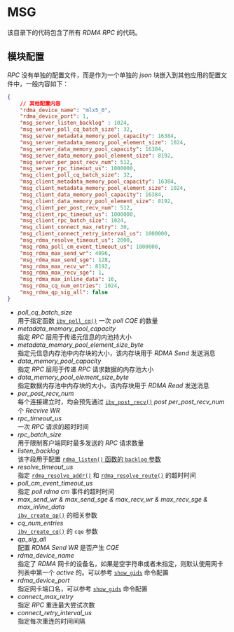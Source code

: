 # MSG

该目录下的代码包含了所有 *RDMA RPC* 的代码。

## 模块配置

*RPC* 没有单独的配置文件，而是作为一个单独的 *json* 块嵌入到其他应用的配置文件中，一般内容如下：

```json
{
    // 其他配置内容
    "rdma_device_name": "mlx5_0",
    "rdma_device_port": 1,
    "msg_server_listen_backlog" : 1024,
    "msg_server_poll_cq_batch_size": 32,
    "msg_server_metadata_memory_pool_capacity": 16384,
    "msg_server_metadata_memory_pool_element_size": 1024,
    "msg_server_data_memory_pool_capacity": 16384,
    "msg_server_data_memory_pool_element_size": 8192,
    "msg_server_per_post_recv_num": 512,
    "msg_server_rpc_timeout_us": 1000000,
    "msg_client_poll_cq_batch_size": 32,
    "msg_client_metadata_memory_pool_capacity": 16384,
    "msg_client_metadata_memory_pool_element_size": 1024,
    "msg_client_data_memory_pool_capacity": 16384,
    "msg_client_data_memory_pool_element_size": 8192,
    "msg_client_per_post_recv_num": 512,
    "msg_client_rpc_timeout_us": 1000000,
    "msg_client_rpc_batch_size": 1024,
    "msg_client_connect_max_retry": 30,
    "msg_client_connect_retry_interval_us": 1000000,
    "msg_rdma_resolve_timeout_us": 2000,
    "msg_rdma_poll_cm_event_timeout_us": 1000000,
    "msg_rdma_max_send_wr": 4096,
    "msg_rdma_max_send_sge": 128,
    "msg_rdma_max_recv_wr": 8192,
    "msg_rdma_max_recv_sge": 1,
    "msg_rdma_max_inline_data": 16,
    "msg_rdma_cq_num_entries": 1024,
    "msg_rdma_qp_sig_all": false
}
```

- *poll_cq_batch_size*  
    用于指定函数 [`ibv_poll_cq()`](https://man7.org/linux/man-pages/man3/ibv_poll_cq.3.html) 一次 *poll CQE* 的数量  
- *metadata_memory_pool_capacity*  
    指定 *RPC* 层用于传递元信息的内池持大小  
- *metadata_memory_pool_element_size_byte*  
    指定元信息内存池中内存块的大小，该内存块用于 *RDMA Send* 发送消息  
- *data_memory_pool_capacity*  
    指定 *RPC* 层用于传递 *RPC* 请求数据的内存池大小  
- *data_memory_pool_element_size_byte*  
    指定数据内存池中内存块的大小，该内存块用于 *RDMA Read* 发送消息  
- *per_post_recv_num*  
    每个连接建立时，均会预先通过 [`ibv_post_recv()`](https://man7.org/linux/man-pages/man3/ibv_post_recv.3.html) *post* *per_post_recv_num* 个 *Recvive WR*  
- *rpc_timeout_us*  
    一次 *RPC* 请求的超时时间  
- *rpc_batch_size*  
    用于限制客户端同时最多发送的 *RPC* 请求数量  
- *listen_backlog*  
    该字段用于配置 [`rdma_listen()` 函数的 `backlog` 参数](https://man7.org/linux/man-pages/man3/rdma_listen.3.html#ARGUMENTS)  
- *resolve_timeout_us*  
    指定 [`rdma_resolve_addr()`](https://man7.org/linux/man-pages/man3/rdma_resolve_addr.3.html) 和 [`rdma_resolve_route()`](https://man7.org/linux/man-pages/man3/rdma_resolve_route.3.html) 的超时时间  
- *poll_cm_event_timeout_us*  
    指定 *poll rdma cm* 事件的超时时间  
- *max_send_wr & max_send_sge & max_recv_wr & max_recv_sge & max_inline_data*  
    [`ibv_create_qp()`](https://man7.org/linux/man-pages/man3/ibv_create_qp.3.html) 的相关参数  
- *cq_num_entries*  
    [`ibv_create_cq()`](https://man7.org/linux/man-pages/man3/ibv_create_cq.3.html) 的 `cqe` 参数  
- *qp_sig_all*  
    配置 *RDMA Send WR* 是否产生 *CQE*
- *rdma_device_name*  
    指定了 *RDMA* 网卡的设备名，如果是空字符串或者未指定，则默认使用网卡列表中第一个 *active* 的。可以参考 [`show_gids`](https://enterprise-support.nvidia.com/s/article/understanding-show-gids-script) 命令配置  
- *rdma_device_port*  
    指定网卡端口名，可以参考 [`show_gids`](https://enterprise-support.nvidia.com/s/article/understanding-show-gids-script) 命令配置  
- *connect_max_retry*  
    指定 *RPC* 重连最大尝试次数  
- *connect_retry_interval_us*  
    指定每次重连的时间间隔
